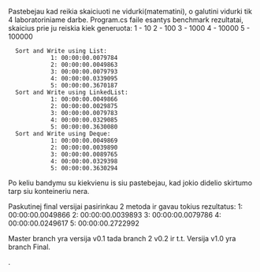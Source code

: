 Pastebejau kad reikia skaiciuoti ne vidurki(matematini), o galutini vidurki tik 4 laboratoriniame darbe.
Program.cs faile esantys benchmark rezultatai, skaicius prie ju reiskia kiek generuota:
  1 - 10
  2 - 100
  3 - 1000
  4 - 10000
  5 - 100000

      Sort and Write using List:
                1: 00:00:00.0079784
                2: 00:00:00.0049863
                3: 00:00:00.0079793
                4: 00:00:00.0339095
                5: 00:00:00.3670187
      Sort and Write using LinkedList:
                1: 00:00:00.0049866
                2: 00:00:00.0029875
                3: 00:00:00.0079783
                4: 00:00:00.0329085
                5: 00:00:00.3630080
      Sort and Write using Deque:
                1: 00:00:00.0049869
                2: 00:00:00.0039890
                3: 00:00:00.0089765
                4: 00:00:00.0329398
                5: 00:00:00.3630294

  Po keliu bandymu su kiekvienu is siu pastebejau, kad jokio didelio skirtumo tarp siu konteineriu nera.

  Paskutinej final versijai pasirinkau 2 metoda ir gavau tokius rezultatus:
                1: 00:00:00.0049866
                2: 00:00:00.0039893
                3: 00:00:00.0079786
                4: 00:00:00.0249617
                5: 00:00:00.2722992

  Master branch yra versija v0.1
  tada branch 2 v0.2 ir t.t.
  Versija v1.0 yra branch Final.

.
